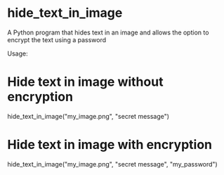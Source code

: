 # hide_text_in_image
A Python program that hides text in an image and allows the option to encrypt the text using a password

Usage:

# Hide text in image without encryption
hide_text_in_image("my_image.png", "secret message")

# Hide text in image with encryption
hide_text_in_image("my_image.png", "secret message", "my_password")
